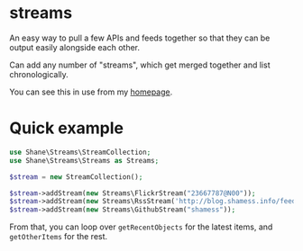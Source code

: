 streams
=======

An easy way to pull a few APIs and feeds together so that they can be output easily alongside each other.

Can add any number of "streams", which get merged together and list chronologically.

You can see this in use from my [homepage](http://shamess.info).

Quick example
=============

```php
use Shane\Streams\StreamCollection;
use Shane\Streams\Streams as Streams;

$stream = new StreamCollection();

$stream->addStream(new Streams\FlickrStream("23667787@N00"));
$stream->addStream(new Streams\RssStream('http://blog.shamess.info/feed/'));
$stream->addStream(new Streams\GithubStream("shamess"));
```

From that, you can loop over `getRecentObjects` for the latest items, and `getOtherItems` for
the rest.
